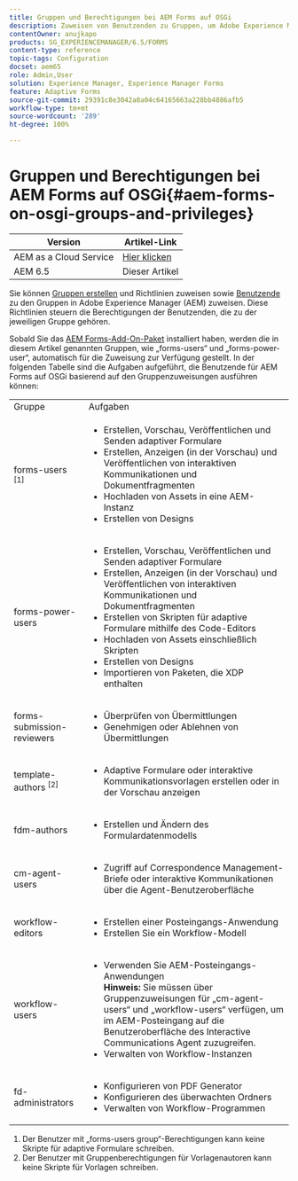 ```yaml
---
title: Gruppen und Berechtigungen bei AEM Forms auf OSGi
description: Zuweisen von Benutzenden zu Gruppen, um Adobe Experience Manager (AEM) Forms auf OSGi zu verwalten
contentOwner: anujkapo
products: SG_EXPERIENCEMANAGER/6.5/FORMS
content-type: reference
topic-tags: Configuration
docset: aem65
role: Admin,User
solution: Experience Manager, Experience Manager Forms
feature: Adaptive Forms
source-git-commit: 29391c8e3042a8a04c64165663a228bb4886afb5
workflow-type: tm+mt
source-wordcount: '289'
ht-degree: 100%

---
```


# Gruppen und Berechtigungen bei AEM Forms auf OSGi{#aem-forms-on-osgi-groups-and-privileges}

| Version | Artikel-Link |
| -------- | ---------------------------- |
| AEM as a Cloud Service | [Hier klicken](https://experienceleague.adobe.com/docs/experience-manager-cloud-service/content/forms/setup-configure-migrate/forms-groups-privileges-tasks.html?lang=de) |
| AEM 6.5 | Dieser Artikel |

Sie können [Gruppen erstellen](/help/sites-administering/user-group-ac-admin.md#group-administration) und Richtlinien zuweisen sowie [Benutzende](/help/sites-administering/user-group-ac-admin.md#user-administration) zu den Gruppen in Adobe Experience Manager (AEM) zuweisen. Diese Richtlinien steuern die Berechtigungen der Benutzenden, die zu der jeweiligen Gruppe gehören.

Sobald Sie das [AEM Forms-Add-On-Paket](../../forms/using/installing-configuring-aem-forms-osgi.md) installiert haben, werden die in diesem Artikel genannten Gruppen, wie „forms-users“ und „forms-power-user“, automatisch für die Zuweisung zur Verfügung gestellt. In der folgenden Tabelle sind die Aufgaben aufgeführt, die Benutzende für AEM Forms auf OSGi basierend auf den Gruppenzuweisungen ausführen können:

<table>
 <tbody>
  <tr>
   <td>Gruppe</td> 
   <td>Aufgaben</td> 
  </tr>
  <tr>
   <td>forms-users <sup>[1]</sup></td> 
   <td>
    <ul> 
     <li>Erstellen, Vorschau, Veröffentlichen und Senden adaptiver Formulare</li> 
     <li>Erstellen, Anzeigen (in der Vorschau) und Veröffentlichen von interaktiven Kommunikationen und Dokumentfragmenten</li> 
     <li>Hochladen von Assets in eine AEM-Instanz</li> 
     <li>Erstellen von Designs</li> 
    </ul> </td> 
  </tr>
  <tr>
   <td>forms-power-users</td> 
   <td>
    <ul> 
     <li>Erstellen, Vorschau, Veröffentlichen und Senden adaptiver Formulare</li> 
     <li>Erstellen, Anzeigen (in der Vorschau) und Veröffentlichen von interaktiven Kommunikationen und Dokumentfragmenten</li> 
     <li>Erstellen von Skripten für adaptive Formulare mithilfe des Code-Editors</li> 
     <li>Hochladen von Assets einschließlich Skripten</li> 
     <li>Erstellen von Designs</li> 
     <li>Importieren von Paketen, die XDP enthalten</li> 
    </ul> </td> 
  </tr>
  <tr>
   <td>forms-submission-reviewers</td> 
   <td>
    <ul> 
     <li>Überprüfen von Übermittlungen</li> 
     <li>Genehmigen oder Ablehnen von Übermittlungen</li> 
    </ul> </td> 
  </tr>
  <tr>
   <td>template-authors <sup>[2]</sup></td> 
   <td>
    <ul> 
     <li>Adaptive Formulare oder interaktive Kommunikationsvorlagen erstellen oder in der Vorschau anzeigen</li> 
    </ul> </td> 
  </tr>
  <tr>
   <td><p>fdm-authors</p> </td> 
   <td>
    <ul> 
     <li>Erstellen und Ändern des Formulardatenmodells</li> 
    </ul> </td> 
  </tr>
  <tr>
   <td>cm-agent-users</td> 
   <td>
    <ul> 
     <li>Zugriff auf Correspondence Management-Briefe oder interaktive Kommunikationen über die Agent-Benutzeroberfläche</li> 
    </ul> </td> 
  </tr>
  <tr>
   <td><p>workflow-editors</p> </td> 
   <td>
    <ul> 
     <li>Erstellen einer Posteingangs-Anwendung</li> 
     <li>Erstellen Sie ein Workflow-Modell</li> 
    </ul> </td> 
  </tr>
  <tr>
   <td>workflow-users</td> 
   <td>
    <ul> 
     <li>Verwenden Sie AEM-Posteingangs-Anwendungen<br /> <strong>Hinweis: </strong>Sie müssen über Gruppenzuweisungen für „cm-agent-users“ und „workflow-users“ verfügen, um im AEM-Posteingang auf die Benutzeroberfläche des Interactive Communications Agent zuzugreifen.</li> 
     <li>Verwalten von Workflow-Instanzen</li> 
    </ul> </td> 
  </tr>
  <tr>
   <td>fd-administrators</td> 
   <td>
    <ul> 
     <li>Konfigurieren von PDF Generator</li> 
     <li>Konfigurieren des überwachten Ordners</li> 
     <li>Verwalten von Workflow-Programmen</li> 
    </ul> </td> 
  </tr>
 </tbody>
</table>

1. Der Benutzer mit „forms-users group“-Berechtigungen kann keine Skripte für adaptive Formulare schreiben.
1. Der Benutzer mit Gruppenberechtigungen für Vorlagenautoren kann keine Skripte für Vorlagen schreiben.
